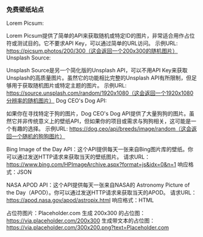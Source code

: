 ### 免费壁纸站点

Lorem Picsum:

Lorem Picsum提供了简单的API来获取随机或特定ID的图片，非常适合用作占位符或测试目的。它不要求API Key，可以通过简单的URL访问。
示例URL: https://picsum.photos/200/300（这会返回一个200x300的随机图片）
Unsplash Source:

Unsplash Source是另一个简化版的Unsplash API，可以不用API Key来获取Unsplash的高质量图片。虽然它的功能相比完整的Unsplash API有所限制，但足够用于获取随机图片或特定主题的图片。
示例URL: https://source.unsplash.com/random/1920x1080（这会返回一个1920x1080分辨率的随机图片）
Dog CEO's Dog API:

如果你在寻找特定于狗的图片，Dog CEO's Dog API提供了大量狗狗的图片。虽然它并非传统意义上的壁纸API，但如果你的项目或需求与狗狗相关，这可能是一个有趣的选择。
示例URL: https://dog.ceo/api/breeds/image/random（这会返回一个随机的狗狗图片）

Bing Image of the Day API：这个API提供每天一张来自Bing图片库的壁纸。你可以通过发送HTTP请求来获取当天的壁纸图片。
请求URL：https://www.bing.com/HPImageArchive.aspx?format=js&idx=0&n=1
响应格式：JSON

NASA APOD API：这个API提供每天一张来自NASA的 Astronomy Picture of the Day（APOD）。你可以通过发送HTTP请求来获取当天的APOD。
请求URL：https://apod.nasa.gov/apod/astropix.html
响应格式：HTML

占位符图片：Placeholder.com
生成 200x300 的占位图：https://via.placeholder.com/200x300
生成带文本的占位图：https://via.placeholder.com/300x200.png?text=Placeholder.com
